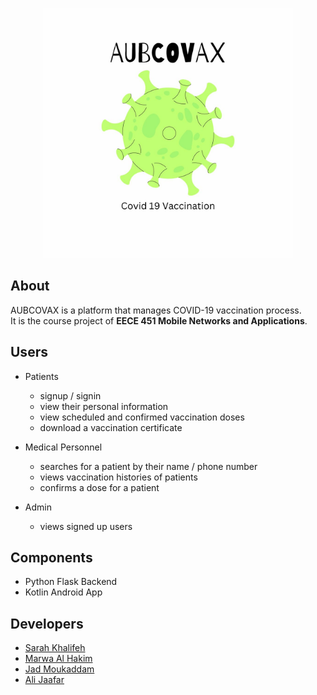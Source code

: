 <p align="center">
  <img src="https://github.com/EECE451-AUBCOVAX/AUBCOVAX_android/blob/main/app/src/main/res/drawable/aubcovax_logo.jpeg" 
       alt="AUBCOVAX Logo"
       width="400"
       height="400">
</p>

## About
AUBCOVAX is a platform that manages COVID-19 vaccination process.  
It is the course project of **EECE 451 Mobile Networks and Applications**.

## Users
- Patients
    - signup / signin
    - view their personal information
    - view scheduled and confirmed vaccination doses
    - download a vaccination certificate

- Medical Personnel
    - searches for a patient by their name / phone number
    - views vaccination histories of patients
    - confirms a dose for a patient

- Admin
    - views signed up users
    
## Components
- Python Flask Backend
- Kotlin Android App

## Developers
- [Sarah Khalifeh](https://github.com/sarahhkh)
- [Marwa Al Hakim](https://github.com/mza16)
- [Jad Moukaddam](https://github.com/jadmoukaddam)
- [Ali Jaafar](https://github.com/AliJaafar21)
